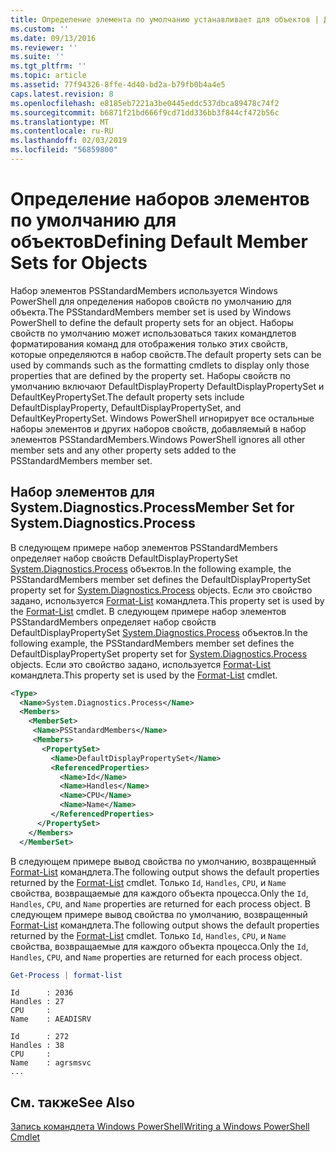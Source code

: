 ```yaml
---
title: Определение элемента по умолчанию устанавливает для объектов | Документация Майкрософт
ms.custom: ''
ms.date: 09/13/2016
ms.reviewer: ''
ms.suite: ''
ms.tgt_pltfrm: ''
ms.topic: article
ms.assetid: 77f94326-8ffe-4d40-bd2a-b79fb0b4a4e5
caps.latest.revision: 8
ms.openlocfilehash: e8185eb7221a3be0445eddc537dbca89478c74f2
ms.sourcegitcommit: b6871f21bd666f9cd71dd336bb3f844cf472b56c
ms.translationtype: MT
ms.contentlocale: ru-RU
ms.lasthandoff: 02/03/2019
ms.locfileid: "56859800"
---
```

# <a name="defining-default-member-sets-for-objects"></a><span data-ttu-id="306d5-102">Определение наборов элементов по умолчанию для объектов</span><span class="sxs-lookup"><span data-stu-id="306d5-102">Defining Default Member Sets for Objects</span></span>

<span data-ttu-id="306d5-103">Набор элементов PSStandardMembers используется Windows PowerShell для определения наборов свойств по умолчанию для объекта.</span><span class="sxs-lookup"><span data-stu-id="306d5-103">The PSStandardMembers member set is used by Windows PowerShell to define the default property sets for an object.</span></span> <span data-ttu-id="306d5-104">Наборы свойств по умолчанию может использоваться таких командлетов форматирования команд для отображения только этих свойств, которые определяются в набор свойств.</span><span class="sxs-lookup"><span data-stu-id="306d5-104">The default property sets can be used by commands such as the formatting cmdlets to display only those properties that are defined by the property set.</span></span> <span data-ttu-id="306d5-105">Наборы свойств по умолчанию включают DefaultDisplayProperty DefaultDisplayPropertySet и DefaultKeyPropertySet.</span><span class="sxs-lookup"><span data-stu-id="306d5-105">The default property sets include DefaultDisplayProperty, DefaultDisplayPropertySet, and DefaultKeyPropertySet.</span></span> <span data-ttu-id="306d5-106">Windows PowerShell игнорирует все остальные наборы элементов и других наборов свойств, добавляемый в набор элементов PSStandardMembers.</span><span class="sxs-lookup"><span data-stu-id="306d5-106">Windows PowerShell ignores all other member sets and any other property sets added to the PSStandardMembers member set.</span></span>

## <a name="member-set-for-systemdiagnosticsprocess"></a><span data-ttu-id="306d5-107">Набор элементов для System.Diagnostics.Process</span><span class="sxs-lookup"><span data-stu-id="306d5-107">Member Set for System.Diagnostics.Process</span></span>

<span data-ttu-id="306d5-108">В следующем примере набор элементов PSStandardMembers определяет набор свойств DefaultDisplayPropertySet [System.Diagnostics.Process](/dotnet/api/System.Diagnostics.Process) объектов.</span><span class="sxs-lookup"><span data-stu-id="306d5-108">In the following example, the PSStandardMembers member set defines the DefaultDisplayPropertySet property set for [System.Diagnostics.Process](/dotnet/api/System.Diagnostics.Process) objects.</span></span> <span data-ttu-id="306d5-109">Если это свойство задано, используется [Format-List](/powershell/module/Microsoft.PowerShell.Utility/Format-List) командлета.</span><span class="sxs-lookup"><span data-stu-id="306d5-109">This property set is used by the [Format-List](/powershell/module/Microsoft.PowerShell.Utility/Format-List) cmdlet.</span></span>
<span data-ttu-id="306d5-110">В следующем примере набор элементов PSStandardMembers определяет набор свойств DefaultDisplayPropertySet [System.Diagnostics.Process](/dotnet/api/System.Diagnostics.Process) объектов.</span><span class="sxs-lookup"><span data-stu-id="306d5-110">In the following example, the PSStandardMembers member set defines the DefaultDisplayPropertySet property set for [System.Diagnostics.Process](/dotnet/api/System.Diagnostics.Process) objects.</span></span> <span data-ttu-id="306d5-111">Если это свойство задано, используется [Format-List](/powershell/module/Microsoft.PowerShell.Utility/Format-List) командлета.</span><span class="sxs-lookup"><span data-stu-id="306d5-111">This property set is used by the [Format-List](/powershell/module/Microsoft.PowerShell.Utility/Format-List) cmdlet.</span></span>

```xml
<Type>
  <Name>System.Diagnostics.Process</Name>
  <Members>
    <MemberSet>
     <Name>PSStandardMembers</Name>
     <Members>
       <PropertySet>
         <Name>DefaultDisplayPropertySet</Name>
         <ReferencedProperties>
           <Name>Id</Name>
           <Name>Handles</Name>
           <Name>CPU</Name>
           <Name>Name</Name>
         </ReferencedProperties>
      </PropertySet>
    </Members>
  </MemberSet>
```

<span data-ttu-id="306d5-112">В следующем примере вывод свойства по умолчанию, возвращенный [Format-List](/powershell/module/Microsoft.PowerShell.Utility/Format-List) командлета.</span><span class="sxs-lookup"><span data-stu-id="306d5-112">The following output shows the default properties returned by the [Format-List](/powershell/module/Microsoft.PowerShell.Utility/Format-List) cmdlet.</span></span> <span data-ttu-id="306d5-113">Только `Id`, `Handles`, `CPU`, и `Name` свойства, возвращаемые для каждого объекта процесса.</span><span class="sxs-lookup"><span data-stu-id="306d5-113">Only the `Id`, `Handles`, `CPU`, and `Name` properties are returned for each process object.</span></span>
<span data-ttu-id="306d5-114">В следующем примере вывод свойства по умолчанию, возвращенный [Format-List](/powershell/module/Microsoft.PowerShell.Utility/Format-List) командлета.</span><span class="sxs-lookup"><span data-stu-id="306d5-114">The following output shows the default properties returned by the [Format-List](/powershell/module/Microsoft.PowerShell.Utility/Format-List) cmdlet.</span></span> <span data-ttu-id="306d5-115">Только `Id`, `Handles`, `CPU`, и `Name` свойства, возвращаемые для каждого объекта процесса.</span><span class="sxs-lookup"><span data-stu-id="306d5-115">Only the `Id`, `Handles`, `CPU`, and `Name` properties are returned for each process object.</span></span>

```powershell
Get-Process | format-list
```

```output
Id      : 2036
Handles : 27
CPU     :
Name    : AEADISRV

Id      : 272
Handles : 38
CPU     :
Name    : agrsmsvc
...
```

## <a name="see-also"></a><span data-ttu-id="306d5-116">См. также</span><span class="sxs-lookup"><span data-stu-id="306d5-116">See Also</span></span>

[<span data-ttu-id="306d5-117">Запись командлета Windows PowerShell</span><span class="sxs-lookup"><span data-stu-id="306d5-117">Writing a Windows PowerShell Cmdlet</span></span>](./writing-a-windows-powershell-cmdlet.md)
